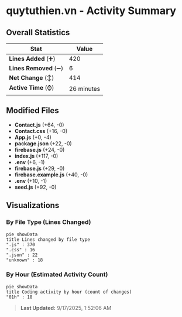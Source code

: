 # quytuthien.vn - Activity Summary 

## Overall Statistics

| Stat                   | Value                                                             |
| ---------------------- | ----------------------------------------------------------------- |
| **Lines Added** (➕)   | 420                                          |
| **Lines Removed** (➖) | 6                                        |
| **Net Change** (↕)    | 414                |
| **Active Time** (⌚)   | 26 minutes |


## Modified Files
- **Contact.js** (+64, -0)
- **Contact.css** (+16, -0)
- **App.js** (+0, -4)
- **package.json** (+22, -0)
- **firebase.js** (+24, -0)
- **index.js** (+117, -0)
- **.env** (+6, -1)
- **firebase.js** (+29, -0)
- **firebase.example.js** (+40, -0)
- **.env** (+10, -1)
- **seed.js** (+92, -0)

## Visualizations

### By File Type (Lines Changed)

```mermaid
pie showData
title Lines changed by file type
".js" : 370
".css" : 16
".json" : 22
"unknown" : 18
```

### By Hour (Estimated Activity Count)

```mermaid
pie showData
title Coding activity by hour (count of changes)
"01h" : 18
```


> **Last Updated:** 9/17/2025, 1:52:06 AM